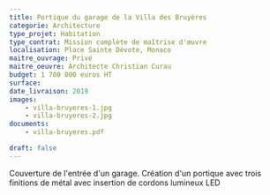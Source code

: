 ```yaml
---
title: Portique du garage de la Villa des Bruyères
categorie: Architecture
type_projet: Habitation
type_contrat: Mission complète de maîtrise d'œuvre
localisation: Place Sainte Dévote, Monaco
maitre_ouvrage: Privé
maitre_oeuvre: Architecte Christian Curau
budget: 1 700 000 euros HT
surface:
date_livraison: 2019
images:
    - villa-bruyeres-1.jpg
    - villa-bruyeres-2.jpg
documents:
    - villa-bruyeres.pdf

draft: false
---
```

Couverture de l'entrée d'un garage. Création d'un portique avec trois finitions de métal avec insertion de cordons lumineux LED
